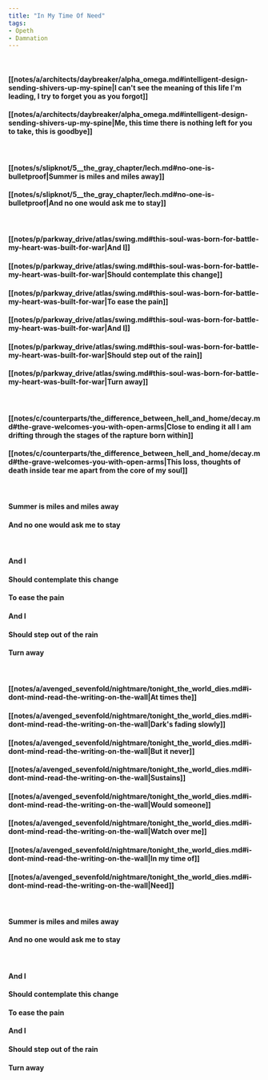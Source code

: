 ```yaml
---
title: "In My Time Of Need"
tags:
- Opeth
- Damnation
---
```

&nbsp;
#### [[notes/a/architects/daybreaker/alpha_omega.md#intelligent-design-sending-shivers-up-my-spine|I can't see the meaning of this life I'm leading, I try to forget you as you forgot]]
#### [[notes/a/architects/daybreaker/alpha_omega.md#intelligent-design-sending-shivers-up-my-spine|Me, this time there is nothing left for you to take, this is goodbye]]
&nbsp;
#### [[notes/s/slipknot/5__the_gray_chapter/lech.md#no-one-is-bulletproof|Summer is miles and miles away]]
#### [[notes/s/slipknot/5__the_gray_chapter/lech.md#no-one-is-bulletproof|And no one would ask me to stay]]
&nbsp;
#### [[notes/p/parkway_drive/atlas/swing.md#this-soul-was-born-for-battle-my-heart-was-built-for-war|And I]]
#### [[notes/p/parkway_drive/atlas/swing.md#this-soul-was-born-for-battle-my-heart-was-built-for-war|Should contemplate this change]]
#### [[notes/p/parkway_drive/atlas/swing.md#this-soul-was-born-for-battle-my-heart-was-built-for-war|To ease the pain]]
#### [[notes/p/parkway_drive/atlas/swing.md#this-soul-was-born-for-battle-my-heart-was-built-for-war|And I]]
#### [[notes/p/parkway_drive/atlas/swing.md#this-soul-was-born-for-battle-my-heart-was-built-for-war|Should step out of the rain]]
#### [[notes/p/parkway_drive/atlas/swing.md#this-soul-was-born-for-battle-my-heart-was-built-for-war|Turn away]]
&nbsp;
#### [[notes/c/counterparts/the_difference_between_hell_and_home/decay.md#the-grave-welcomes-you-with-open-arms|Close to ending it all I am drifting through the stages of the rapture born within]]
#### [[notes/c/counterparts/the_difference_between_hell_and_home/decay.md#the-grave-welcomes-you-with-open-arms|This loss, thoughts of death inside tear me apart from the core of my soul]]
&nbsp;
#### Summer is miles and miles away
#### And no one would ask me to stay
&nbsp;
#### And I
#### Should contemplate this change
#### To ease the pain
#### And I
#### Should step out of the rain
#### Turn away
&nbsp;
#### [[notes/a/avenged_sevenfold/nightmare/tonight_the_world_dies.md#i-dont-mind-read-the-writing-on-the-wall|At times the]]
#### [[notes/a/avenged_sevenfold/nightmare/tonight_the_world_dies.md#i-dont-mind-read-the-writing-on-the-wall|Dark's fading slowly]]
#### [[notes/a/avenged_sevenfold/nightmare/tonight_the_world_dies.md#i-dont-mind-read-the-writing-on-the-wall|But it never]]
#### [[notes/a/avenged_sevenfold/nightmare/tonight_the_world_dies.md#i-dont-mind-read-the-writing-on-the-wall|Sustains]]
#### [[notes/a/avenged_sevenfold/nightmare/tonight_the_world_dies.md#i-dont-mind-read-the-writing-on-the-wall|Would someone]]
#### [[notes/a/avenged_sevenfold/nightmare/tonight_the_world_dies.md#i-dont-mind-read-the-writing-on-the-wall|Watch over me]]
#### [[notes/a/avenged_sevenfold/nightmare/tonight_the_world_dies.md#i-dont-mind-read-the-writing-on-the-wall|In my time of]]
#### [[notes/a/avenged_sevenfold/nightmare/tonight_the_world_dies.md#i-dont-mind-read-the-writing-on-the-wall|Need]]
&nbsp;
#### Summer is miles and miles away
#### And no one would ask me to stay
&nbsp;
#### And I
#### Should contemplate this change
#### To ease the pain
#### And I
#### Should step out of the rain
#### Turn away
